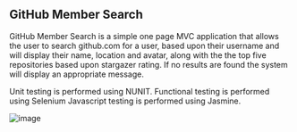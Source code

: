 GitHub Member Search
--------------------

GitHub Member Search is a simple one page MVC application that allows the user to search github.com for a user, based upon their username and will display their name, location and avatar, along with the the top five repositories based upon stargazer rating.
If no results are found the system will display an appropriate message. 

Unit testing is performed using NUNIT. 
Functional testing is performed using Selenium 
Javascript testing is performed using Jasmine.

![image](https://user-images.githubusercontent.com/28151071/77829651-4130e300-711b-11ea-8830-e4544b32b77f.png)
